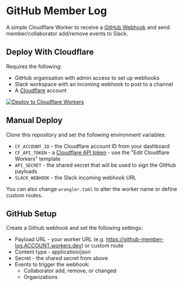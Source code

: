# GitHub Member Log

A simple Cloudflare Worker to receive a [GitHub Webhook](https://docs.github.com/en/webhooks) and
send member/collaborator add/remove events to Slack.

## Deploy With Cloudflare

Requires the following:

* GitHub organisation with admin access to set up webhooks
* Slack workspace with an incoming webhook to post to a channel
* A [Cloudflare](https://www.cloudflare.com/) account

[![Deploy to Cloudflare Workers](https://deploy.workers.cloudflare.com/button)](https://deploy.workers.cloudflare.com/?url=https://github.com/answerdigital/github-member-log)

## Manual Deploy

Clone this repository and set the following environment variables:

* `CF_ACCOUNT_ID` - the Cloudflare account ID from your dashboard
* `CF_API_TOKEN` - a [Cloudflare API token](https://developers.cloudflare.com/fundamentals/api/get-started/create-token/) - use the "Edit Cloudflare Workers" template
* `API_SECRET` - the shared secret that will be used to sign the GitHub payloads
* `SLACK_WEBHOOK` - the Slack incoming webhook URL

You can also change `wrangler.toml` to alter the worker name or define custom routes.

## GitHub Setup

Create a Github webhook and set the following settings:

* Payload URL - your worker URL (e.g. https://github-member-log.ACCOUNT.workers.dev) or custom route
* Content type - application/json
* Secret - the shared secret from above
* Events to trigger the webhook:
  * Collaborator add, remove, or changed
  * Organizations
